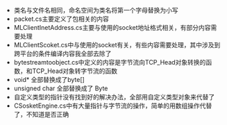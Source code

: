 * 类名与文件名相同，命名空间为类名将第一个字母替换为小写
* packet.cs主要定义了包相关的内容
* MLClientInetAddress.cs主要与使用的socket地址格式相关，有部分内容需要处理
* MLClientScoket.cs中与使用的socket有关，有些内容需要处理，其中涉及到跨平台的条件编译内容我全部去除了
* bytestreamtoobject.cs中定义的内容是字节流向TCP_Head对象转换的函数，和TCP_Head对象转字节流的函数
* void* 全部替换成了byte[]
* unsigned char 全部替换成了 Byte
* 自定义类型的指针没有找到好的解决办法，全部用自定义类型对象来代替了
* CSosketEngine.cs中有大量指针与字节流的操作，简单的用数组操作代替了，不知道是否正确